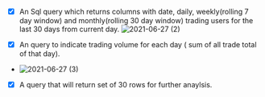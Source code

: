 
- [X] An Sql query which returns columns with date, daily, weekly(rolling 7 day window) and monthly(rolling 30 day window) trading users for the last 30 days from current day.
![2021-06-27 (2)](https://user-images.githubusercontent.com/81169091/123542310-509d4280-d749-11eb-8a3f-da3afca39b62.png)

- [X] An query to indicate trading volume for each day ( sum of all trade total of that day).
- ![2021-06-27 (3)](https://user-images.githubusercontent.com/81169091/123542317-57c45080-d749-11eb-8911-3a004b22afbe.png)


- [X] A query that will return set of 30 rows for further anaylsis.
